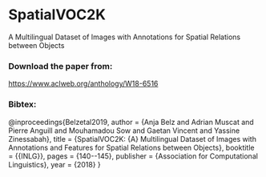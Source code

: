 # SpatialVOC2K
A Multilingual Dataset of Images with Annotations for Spatial  Relations between Objects

### Download the paper from:
https://www.aclweb.org/anthology/W18-6516

### Bibtex:

@inproceedings{Belzetal2019,
  author    = {Anja Belz and
               Adrian Muscat and
               Pierre Anguill and
               Mouhamadou Sow and
               Gaetan Vincent and
               Yassine Zinessabah},
  title     = {SpatialVOC2K: {A} Multilingual Dataset of Images with Annotations
               and Features for Spatial Relations between Objects},
  booktitle = {{INLG}},
  pages     = {140--145},
  publisher = {Association for Computational Linguistics},
  year      = {2018}
}
